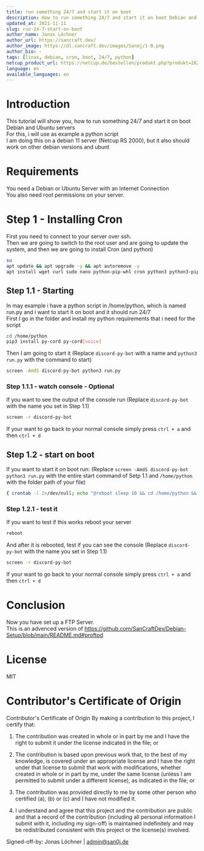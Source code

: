```yaml
---
title: run something 24/7 and start it on boot
description: How to run something 24/7 and start it on boot Debian and Ubuntu servers
updated_at: 2021-11-11
slug: run-24-7-start-on-boot
author_name: Jonas Löchner
author_url: https://sancraft.dev/
author_image: https://dl.sancraft.dev/images/Sanoj/1-B.png
author_bio: -
tags: [linux, debian, cron, boot, 24/7, python]
netcup_product_url: https://netcup.de/bestellen/produkt.php?produkt=2623
language: en
available_languages: en
---
```


# Introduction
This tutorial will show you, how to run something 24/7 and start it on boot Debian and Ubuntu servers <br>
For this, i will use as example a python script <br>
I am doing this on a debian 11 server (Netcup RS 2000), but it also should work on other debian versions and ubunt 

# Requirements
You need a Debian or Ubuntu Server with an Internet Connection <br>
You also need root permissions on your server.

# Step 1 - Installing Cron
First you need to connect to your server over ssh. <br>
Then we are going to switch to the root user and are going to update the system, and then we are going to install Cron (and python)
```sh
su
apt update && apt upgrade -y && apt autoremove -y
apt install wget curl sudo nano python-pip-whl cron python3 python3-pip screen -y
```

## Step 1.1 - Starting
In may example i have a python script in /home/python, which is named run.py and i want to start it on boot and it should run 24/7 <br>
First I go in the folder and install my python requirements that i need for the script
```sh
cd /home/python
pip3 install py-cord py-cord[voice]
```
Then I am going to start it (Replace `discord-py-bot` with a name and `python3 run.py` with the command to start)
```sh
screen -AmdS discord-py-bot python3 run.py
```

### Step 1.1.1 - watch console - Optional
If you want to see the output of the console run (Replace `discord-py-bot` with the name you set in Step 1.1)
```sh
screen -r discord-py-bot
```
If your want to go back to your normal console simply press `ctrl + a` and then `ctrl + d`

## Step 1.2 - start on boot
If you want to start it on boot run: (Replace `screen -AmdS discord-py-bot python3 run.py` with the entire start command of Setp 1.1 and `/home/python` with the folder path of your file)
```sh
{ crontab -l 2>/dev/null; echo "@reboot sleep 10 && cd /home/python && screen -AmdS discord-py-bot python3 run.py" ; } | crontab -
```

### Step 1.2.1 - test it
If you want to test if this works reboot your server
```sh
reboot
```
And after it is rebooted, test if you can see the console (Replace `discord-py-bot` with the name you set in Step 1.1)
```sh
screen -r discord-py-bot
```
If your want to go back to your normal console simply press `ctrl + a` and then `ctrl + d`

# Conclusion
Now you have set up a FTP Server. <br>
This is an advenced version of https://github.com/SanCraftDev/Debian-Setup/blob/main/README.md#proftpd

# License
MIT

# Contributor's Certificate of Origin
Contributor's Certificate of Origin By making a contribution to this project, I certify that:

 1) The contribution was created in whole or in part by me and I have the right to submit it under the license indicated in the file; or

 2) The contribution is based upon previous work that, to the best of my knowledge, is covered under an appropriate license and I have the right under that license to submit that work with modifications, whether created in whole or in part by me, under the same license (unless I am permitted to submit under a different license), as indicated in the file; or

 3) The contribution was provided directly to me by some other person who certified (a), (b) or (c) and I have not modified it.

 4) I understand and agree that this project and the contribution are public and that a record of the contribution (including all personal information I submit with it, including my sign-off) is maintained indefinitely and may be redistributed consistent with this project or the license(s) involved.

Signed-off-by: Jonas Löchner | [admin@san0j.de](mailto:admin@san0j.de)
